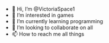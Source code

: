 - 👋 Hi, I’m @VictoriaSpace1
- 👀 I’m interested in games
- 🌱 I’m currently learning programming
- 💞️ I’m looking to collaborate on all
- 📫 How to reach me all things

<!---
VictoriaSpace1/VictoriaSpace1 is a ✨ special ✨ repository because its `README.md` (this file) appears on your GitHub profile.
You can click the Preview link to take a look at your changes.
--->
